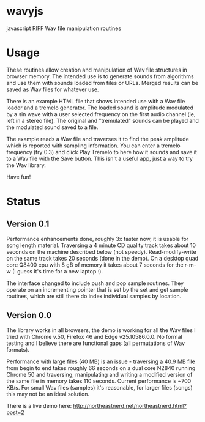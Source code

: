 # wavyjs
javascript RIFF Wav file manipulation routines

# Usage
These routines allow creation and manipulation of Wav file structures in browser memory. The intended use is to generate sounds from algorithms and use them with sounds loaded from files or URLs. Merged results can be saved as Wav files for whatever use.

There is an example HTML file that shows intended use with a Wav file loader and a tremelo generator. The loaded sound is amplitude modulated by a sin wave with a user selected frequency on the first audio channel (ie, left in a stereo file). The original and "tremulated" sounds can be played and the modulated sound saved to a file.

The example reads a Wav file and traverses it to find the peak amplitude which is reported with sampling information. You can enter a tremelo frequency (try 0.3) and click Play Tremelo to here how it sounds and save it to a Wav file with the Save button. This isn't a useful app, just a way to try the Wav library.

Have fun!

# Status
## Version 0.1
Performance enhancements done, roughly 3x faster now, it is usable for song length material. Traversing a 4 minute CD quality track takes about 10 seconds on the machine described below (not speedy). Read-modify-write on the same track takes 20 seconds (done in the demo).  On a desktop quad core Q8400 cpu with 8 gB of memory it takes about 7 seconds for the r-m-w (I guess it's time for a new laptop :).

The interface changed to include push and pop sample routines. They operate on an incrementing pointer that is set by the set and get sample routines, which are still there do index individual samples by location.

## Version 0.0
The library works in all browsers, the demo is working for all the Wav files I tried with Chrome v.50, Firefox 46 and Edge v25.10586.0.0. No formal testing and I believe there are functional gaps (all permutations of Wav formats).

Performance with large files (40 MB) is an issue - traversing a 40.9 MB file from begin to end takes roughly 66 seconds on a dual core N2840 running Chrome 50 and traversing, manipulating and writing a modified version of the same file in memory takes 110 seconds. Current performance is ~700 KB/s. For small Wav files (samples) it's reasonable, for larger files (songs) this may not be an ideal solution.

There is a live demo here: http://northeastnerd.net/northeastnerd.html?post=2

